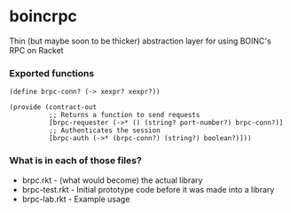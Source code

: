 # boincrpc
Thin (but maybe soon to be thicker) abstraction layer for using BOINC's RPC on Racket

### Exported functions
```racket
(define brpc-conn? (-> xexpr? xexpr?))

(provide (contract-out
          ;; Returns a function to send requests
          [brpc-requester (->* () (string? port-number?) brpc-conn?)]
          ;; Authenticates the session
          [brpc-auth (->* (brpc-conn?) (string?) boolean?)]))
```

### What is in each of those files?
* brpc.rkt - (what would become) the actual library
* brpc-test.rkt - Initial prototype code before it was made into a library
* brpc-lab.rkt - Example usage

